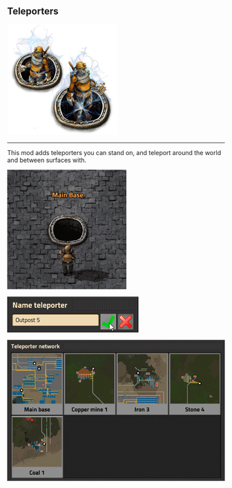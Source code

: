 ## Teleporters

![](data/entities/teleporters/teleporter-technology.png)

--------------------------------------

This mod adds teleporters you can stand on, and teleport around the world and between surfaces with.

![](gallery/02.png)

![](gallery/03.png)

![](gallery/01.png)
